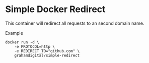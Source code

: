 # Simple Docker Redirect

This container will redirect all requests to an second domain name.

Example
```
docker run -d \
    -e PROTOCOL=http \
    -e REDIRECT_TO="github.com" \
    grahamdigital/simple-redirect
```
